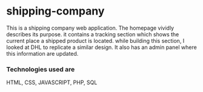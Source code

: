 # shipping-company

This is a shipping company web application. The homepage vividly describes its purpose.
it contains a tracking section which shows the current place a shipped product is located.
while building this section, I looked at DHL to replicate a similar design.
It also has an admin panel where this information are updated.
<br>
<h3> Technologies used are </h3>
HTML, CSS, JAVASCRIPT, PHP, SQL  
